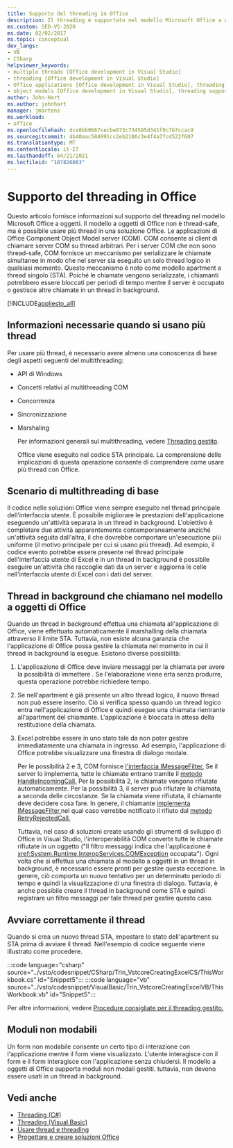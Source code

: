 ```yaml
---
title: Supporto del threading in Office
description: Il threading è supportato nel modello Microsoft Office a oggetti. Il modello a oggetti di Office non è thread-safe, ma può funzionare con più thread in una soluzione Office.
ms.custom: SEO-VS-2020
ms.date: 02/02/2017
ms.topic: conceptual
dev_langs:
- VB
- CSharp
helpviewer_keywords:
- multiple threads [Office development in Visual Studio]
- threading [Office development in Visual Studio]
- Office applications [Office development in Visual Studio], threading support
- object models [Office development in Visual Studio], threading support
author: John-Hart
ms.author: johnhart
manager: jmartens
ms.workload:
- office
ms.openlocfilehash: dce8bb0667cecbe073c734595d341f9c7b7ccac9
ms.sourcegitcommit: 4b40aac584991cc2eb2186c3e4f4a7fcd522f607
ms.translationtype: MT
ms.contentlocale: it-IT
ms.lasthandoff: 04/21/2021
ms.locfileid: "107826083"
---
```

# <a name="threading-support-in-office"></a>Supporto del threading in Office
  Questo articolo fornisce informazioni sul supporto del threading nel modello Microsoft Office a oggetti. Il modello a oggetti di Office non è thread-safe, ma è possibile usare più thread in una soluzione Office. Le applicazioni di Office Component Object Model server (COM). COM consente ai client di chiamare server COM su thread arbitrari. Per i server COM che non sono thread-safe, COM fornisce un meccanismo per serializzare le chiamate simultanee in modo che nel server sia eseguito un solo thread logico in qualsiasi momento. Questo meccanismo è noto come modello apartment a thread singolo (STA). Poiché le chiamate vengono serializzate, i chiamanti potrebbero essere bloccati per periodi di tempo mentre il server è occupato o gestisce altre chiamate in un thread in background.

 [!INCLUDE[appliesto_all](../vsto/includes/appliesto-all-md.md)]

## <a name="knowledge-required-when-using-multiple-threads"></a>Informazioni necessarie quando si usano più thread
 Per usare più thread, è necessario avere almeno una conoscenza di base degli aspetti seguenti del multithreading:

- API di Windows

- Concetti relativi al multithreading COM

- Concorrenza

- Sincronizzazione

- Marshaling

  Per informazioni generali sul multithreading, vedere [Threading gestito](/dotnet/standard/threading/).

  Office viene eseguito nel codice STA principale. La comprensione delle implicazioni di questa operazione consente di comprendere come usare più thread con Office.

## <a name="basic-multithreading-scenario"></a>Scenario di multithreading di base
 Il codice nelle soluzioni Office viene sempre eseguito nel thread principale dell'interfaccia utente. È possibile migliorare le prestazioni dell'applicazione eseguendo un'attività separata in un thread in background. L'obiettivo è completare due attività apparentemente contemporaneamente anziché un'attività seguita dall'altra, il che dovrebbe comportare un'esecuzione più uniforme (il motivo principale per cui si usano più thread). Ad esempio, il codice evento potrebbe essere presente nel thread principale dell'interfaccia utente di Excel e in un thread in background è possibile eseguire un'attività che raccoglie dati da un server e aggiorna le celle nell'interfaccia utente di Excel con i dati del server.

## <a name="background-threads-that-call-into-the-office-object-model"></a>Thread in background che chiamano nel modello a oggetti di Office
 Quando un thread in background effettua una chiamata all'applicazione di Office, viene effettuato automaticamente il marshalling della chiamata attraverso il limite STA. Tuttavia, non esiste alcuna garanzia che l'applicazione di Office possa gestire la chiamata nel momento in cui il thread in background la esegue. Esistono diverse possibilità:

1. L'applicazione di Office deve inviare messaggi per la chiamata per avere la possibilità di immettere . Se l'elaborazione viene erta senza produrre, questa operazione potrebbe richiedere tempo.

2. Se nell'apartment è già presente un altro thread logico, il nuovo thread non può essere inserito. Ciò si verifica spesso quando un thread logico entra nell'applicazione di Office e quindi esegue una chiamata rientrante all'apartment del chiamante. L'applicazione è bloccata in attesa della restituzione della chiamata.

3. Excel potrebbe essere in uno stato tale da non poter gestire immediatamente una chiamata in ingresso. Ad esempio, l'applicazione di Office potrebbe visualizzare una finestra di dialogo modale.

   Per le possibilità 2 e 3, COM fornisce [l'interfaccia IMessageFilter.](/windows/desktop/api/objidl/nn-objidl-imessagefilter) Se il server lo implementa, tutte le chiamate entrano tramite il [metodo HandleIncomingCall.](/windows/desktop/api/objidl/nf-objidl-imessagefilter-handleincomingcall) Per la possibilità 2, le chiamate vengono rifiutate automaticamente. Per la possibilità 3, il server può rifiutare la chiamata, a seconda delle circostanze. Se la chiamata viene rifiutata, il chiamante deve decidere cosa fare. In genere, il chiamante [implementa IMessageFilter,](/windows/desktop/api/objidl/nn-objidl-imessagefilter)nel qual caso verrebbe notificato il rifiuto dal [metodo RetryRejectedCall.](/windows/desktop/api/objidl/nf-objidl-imessagefilter-retryrejectedcall)

   Tuttavia, nel caso di soluzioni create usando gli strumenti di sviluppo di Office in Visual Studio, l'interoperabilità COM converte tutte le chiamate rifiutate in un oggetto ("Il filtro messaggi indica che l'applicazione è <xref:System.Runtime.InteropServices.COMException> occupata"). Ogni volta che si effettua una chiamata al modello a oggetti in un thread in background, è necessario essere pronti per gestire questa eccezione. In genere, ciò comporta un nuovo tentativo per un determinato periodo di tempo e quindi la visualizzazione di una finestra di dialogo. Tuttavia, è anche possibile creare il thread in background come STA e quindi registrare un filtro messaggi per tale thread per gestire questo caso.

## <a name="start-the-thread-correctly"></a>Avviare correttamente il thread
 Quando si crea un nuovo thread STA, impostare lo stato dell'apartment su STA prima di avviare il thread. Nell'esempio di codice seguente viene illustrato come procedere.

 :::code language="csharp" source="../vsto/codesnippet/CSharp/Trin_VstcoreCreatingExcelCS/ThisWorkbook.cs" id="Snippet5":::
 :::code language="vb" source="../vsto/codesnippet/VisualBasic/Trin_VstcoreCreatingExcelVB/ThisWorkbook.vb" id="Snippet5":::

 Per altre informazioni, vedere [Procedure consigliate per il threading gestito.](/dotnet/standard/threading/managed-threading-best-practices)

## <a name="modeless-forms"></a>Moduli non modabili
 Un form non modabile consente un certo tipo di interazione con l'applicazione mentre il form viene visualizzato. L'utente interagisce con il form e il form interagisce con l'applicazione senza chiudersi. Il modello a oggetti di Office supporta moduli non modali gestiti. tuttavia, non devono essere usati in un thread in background.

## <a name="see-also"></a>Vedi anche
- [Threading (C#)](/dotnet/csharp/programming-guide/concepts/threading/index)
- [Threading (Visual Basic)](/dotnet/visual-basic/programming-guide/concepts/threading/index)
- [Usare thread e threading](/dotnet/standard/threading/using-threads-and-threading)
- [Progettare e creare soluzioni Office](../vsto/designing-and-creating-office-solutions.md)
